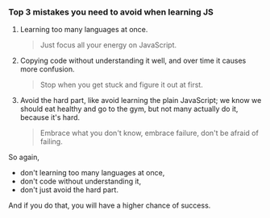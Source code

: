 ### Top 3 mistakes you need to avoid when learning JS



1. Learning too many languages at once.

   > Just focus all your energy on JavaScript.

2. Copying code without understanding it well, and over time it causes more confusion.

   > Stop when you get stuck and figure it out at first.

3. Avoid the hard part, like avoid learning the plain JavaScript; we know we should eat healthy and go to the gym, but not many actually do it, because it's hard.

   > Embrace what you don't know, embrace failure, don't be afraid of failing.



So again, 

* don't learning too many languages at once, 
* don't code without understanding it, 
* don't just avoid the hard part.



And if you do that, you will have a higher chance of success.